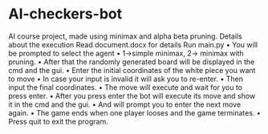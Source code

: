 # AI-checkers-bot
AI course project, made using minimax and alpha beta pruning.
Details about the execution
Read document.docx for details
Run main.py
•	You will be prompted to select the agent 
•	1->simple minimax, 2-> minimax with pruning. 
•	After that the randomly generated board will be displayed in the cmd and the gui.
•	Enter the initial coordinates of the white piece you want to move
•	In case your input is invalid it will ask you to re-enter.
•	Then input the final coordinates.
•	The move will execute and wait for you to press enter.
•	After you press enter the bot will execute its move and show it in the cmd and the gui.
•	And will prompt you to enter the next move again.
•	The game ends when one player looses and the game terminates.
•	Press quit to exit the program.
